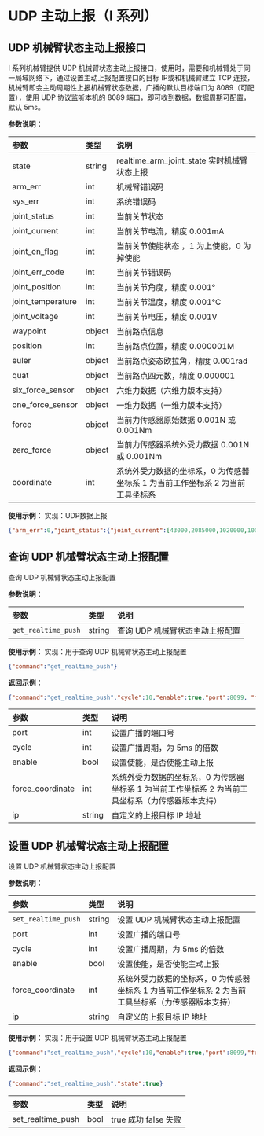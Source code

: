 # UDP 主动上报（I 系列）

## UDP 机械臂状态主动上报接口

I 系列机械臂提供 UDP 机械臂状态主动上报接口，使用时，需要和机械臂处于同一局域网络下，通过设置主动上报配置接口的目标 IP或和机械臂建立 TCP 连接，机械臂即会主动周期性上报机械臂状态数据，广播的默认目标端口为 8089（可配置），使用 UDP 协议监听本机的 8089 端口，即可收到数据，数据周期可配置，默认 5ms。

**参数说明：**

|   参数    |   类型    |   说明    |
|   :--     |   :--     |   :--     |
|state|string|realtime_arm_joint_state 实时机械臂状态上报
|arm_err|int|机械臂错误码
|sys_err|int|系统错误码
|joint_status|int|当前关节状态
|joint_current|int|当前关节电流，精度 0.001mA
|joint_en_flag|int|当前关节使能状态 ，1 为上使能，0 为掉使能
|joint_err_code|int|当前关节错误码
|joint_position|int|当前关节角度，精度 0.001°
|joint_temperature|int|当前关节温度，精度 0.001℃
|joint_voltage|int|当前关节电压，精度 0.001V
|waypoint|object|当前路点信息
|position|int|当前路点位置，精度 0.000001M
|euler|object|当前路点姿态欧拉角，精度 0.001rad
|quat|object|当前路点四元数，精度 0.000001
|six_force_sensor|object|六维力数据（六维力版本支持）
|one_force_sensor|object|一维力数据（一维力版本支持）
|force|object|当前力传感器原始数据 0.001N 或 0.001Nm
|zero_force|object|当前力传感器系统外受力数据 0.001N 或 0.001Nm
|coordinate|int|系统外受力数据的坐标系，0 为传感器坐标系 1 为当前工作坐标系 2 为当前工具坐标系

**使用示例：**
实现：UDP数据上报

```json
{"arm_err":0,"joint_status":{"joint_current":[43000,2085000,1020000,1000,257000,-57000],"joint_en_flag":[1,1,1,1,1,1],"joint_err_code":[0,0,0,0,0,0],"joint_position":[13434,-69764,2926,-4742,-45721,-223],"joint_temperature":[33000,35000,37000,36000,37000,39000],"joint_voltage":[22000,22000,22000,22000,22000,22000]},"six_force_sensor":{"force":[-13000,3799,-22393,-216,-408, 481],"zero_force":[17476,10415,30827,5,2,2],"coordinate":1},"state":"realtime_arm_joint_state","sys_err":0,"waypoint":{"euler":[2935,2935,2935],"position":[578568,127709,345856],"quat":[-23405,824245,106348,555663]}}
```

## 查询 UDP 机械臂状态主动上报配置

查询 UDP 机械臂状态主动上报配置

**参数说明：**

|   参数    |   类型    |   说明    |
|   :--     |   :--     |   :--     |
|   `get_realtime_push`     |   string   |   查询 UDP 机械臂状态主动上报配置     |

**使用示例：**
实现：用于查询 UDP 机械臂状态主动上报配置

```json
{"command":"get_realtime_push"}
```

**返回示例：**

```json
{"command":"get_realtime_push","cycle":10,"enable":true,"port":8099, "force_coordinate":2,"ip":"192.168.1.10"}
```

|   参数    |   类型    |   说明    |
|   :--     |   :--     |   :--     |
|port|int|设置广播的端口号|
|cycle|int|设置广播周期，为 5ms 的倍数|
|enable|bool|设置使能，是否使能主动上报|
|force_coordinate|int|系统外受力数据的坐标系，0 为传感器坐标系 1 为当前工作坐标系 2 为当前工具坐标系（力传感器版本支持）|
|ip|string|自定义的上报目标 IP 地址|

## 设置 UDP 机械臂状态主动上报配置

设置 UDP 机械臂状态主动上报配置

**参数说明：**

|   参数    |   类型    |   说明    |
|   :--     |   :--     |   :--     |
|   `set_realtime_push`     |   string   |   设置 UDP 机械臂状态主动上报配置     |
|port|int|设置广播的端口号|
|cycle|int|设置广播周期，为 5ms 的倍数|
|enable|bool|设置使能，是否使能主动上报|
|force_coordinate|int|系统外受力数据的坐标系，0 为传感器坐标系 1 为当前工作坐标系 2 为当前工具坐标系（力传感器版本支持）|
|ip|string|自定义的上报目标 IP 地址|

**使用示例：**
实现：用于设置 UDP 机械臂状态主动上报配置

```json
{"command":"set_realtime_push","cycle":10,"enable":true,"port":8099,"force_coordinate":2,"ip":"192.168.1.10"}
```

**返回示例：**

```json
{"command":"set_realtime_push","state":true}
```

|   参数    |   类型    |   说明    |
|   :--     |   :--     |   :--     |
|set_realtime_push|bool|true 成功  false  失败|
